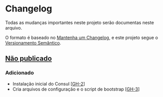 # Changelog

Todas as mudanças importantes neste projeto serão documentas neste arquivo.

O formato é baseado no [Mantenha um Changelog](https://keepachangelog.com/pt-BR/1.0.0/),
e este projeto segue o [Versionamento Semântico](https://semver.org/lang/pt-BR/spec/v2.0.0.html).

## [Não publicado]

### Adicionado

- Instalação inicial do Consul [[GH-2](https://github.com/mentoriaiac/iac_role_consul/pull/2)]
- Cria arquivos de configuração e o script de bootstrap [[GH-3](https://github.com/mentoriaiac/iac_role_consul/pull/3)]

[Não publicado]: https://github.com/mentoriaiac/iac-role-ATUALIZAR/compare/0.1.0...HEAD
